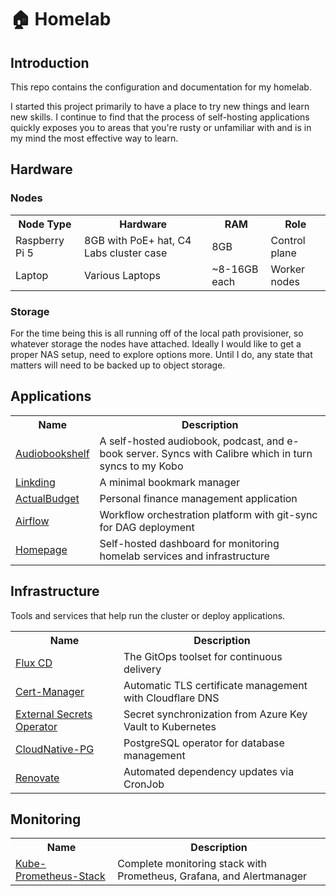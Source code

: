 # 🏠 Homelab

## Introduction

This repo contains the configuration and documentation for my homelab. 

I started this project primarily to have a place to try new things and learn new skills. I continue to find that the process of self-hosting applications quickly exposes you to areas that you're rusty or unfamiliar with and is in my mind the most effective way to learn.

## Hardware

### Nodes

<table>
  <tr>
    <th>Node Type</th>
    <th>Hardware</th>
    <th>RAM</th>
    <th>Role</th>
  </tr>
  <tr>
    <td>Raspberry Pi 5</td>
    <td>8GB with PoE+ hat, C4 Labs cluster case</td>
    <td>8GB</td>
    <td>Control plane</td>
  </tr>
  <tr>
    <td>Laptop</td>
    <td>Various Laptops</td>
    <td>~8-16GB each</td>
    <td>Worker nodes</td>
  </tr>
</table>


### Storage

For the time being this is all running off of the local path provisioner, so whatever storage the nodes have attached.
Ideally I would like to get a proper NAS setup, need to explore options more. Until I do, any state that matters will need to be backed up to object storage.

## Applications

<table>
  <tr>
    <th>Name</th>
    <th>Description</th>
  </tr>
  <tr>
    <td><a href="https://github.com/advplyr/audiobookshelf">Audiobookshelf</a></td>
    <td>A self-hosted audiobook, podcast, and e-book server. Syncs with Calibre which in turn syncs to my Kobo</td>
  </tr>
  <tr>
    <td><a href="https://github.com/sissbruecker/linkding">Linkding</a></td>
    <td>A minimal bookmark manager</td>
  </tr>
  <tr>
    <td><a href="https://actualbudget.org/">ActualBudget</a></td>
    <td>Personal finance management application</td>
  </tr>
  <tr>
    <td><a href="https://airflow.apache.org/">Airflow</a></td>
    <td>Workflow orchestration platform with git-sync for DAG deployment</td>
  </tr>
  <tr>
    <td><a href="https://gethomepage.dev/">Homepage</a></td>
    <td>Self-hosted dashboard for monitoring homelab services and infrastructure</td>
  </tr>
</table>


## Infrastructure

Tools and services that help run the cluster or deploy applications.

<table>
  <tr>
    <th>Name</th>
    <th>Description</th>
  </tr>
  <tr>
    <td><a href="https://fluxcd.io/">Flux CD</a></td>
    <td>The GitOps toolset for continuous delivery</td>
  </tr>
  <tr>
    <td><a href="https://cert-manager.io/">Cert-Manager</a></td>
    <td>Automatic TLS certificate management with Cloudflare DNS</td>
  </tr>
  <tr>
    <td><a href="https://external-secrets.io/latest/">External Secrets Operator</a></td>
    <td>Secret synchronization from Azure Key Vault to Kubernetes</td>
  </tr>
  <tr>
    <td><a href="https://cloudnative-pg.io/">CloudNative-PG</a></td>
    <td>PostgreSQL operator for database management</td>
  </tr>
  <tr>
    <td><a href="https://github.com/renovatebot/renovate">Renovate</a></td>
    <td>Automated dependency updates via CronJob</td>
  </tr>
</table>

## Monitoring

<table>
  <tr>
    <th>Name</th>
    <th>Description</th>
  </tr>
  <tr>
    <td><a href="https://github.com/prometheus-operator/kube-prometheus">Kube-Prometheus-Stack</a></td>
    <td>Complete monitoring stack with Prometheus, Grafana, and Alertmanager</td>
  </tr>
</table>
